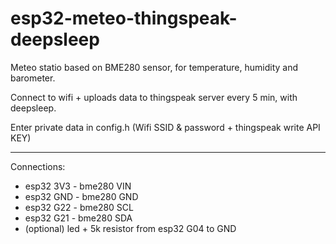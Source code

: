 # esp32-meteo-thingspeak-deepsleep

Meteo statio based on BME280 sensor, for temperature, humidity and barometer.

Connect to wifi + uploads data to thingspeak server every 5 min, with deepsleep.

Enter private data in config.h  (Wifi SSID & password + thingspeak write API KEY)

-------------------------
Connections: 
- esp32 3V3 - bme280 VIN
- esp32 GND - bme280 GND
- esp32 G22 - bme280 SCL
- esp32 G21 - bme280 SDA
- (optional) led + 5k resistor from esp32 G04 to GND






